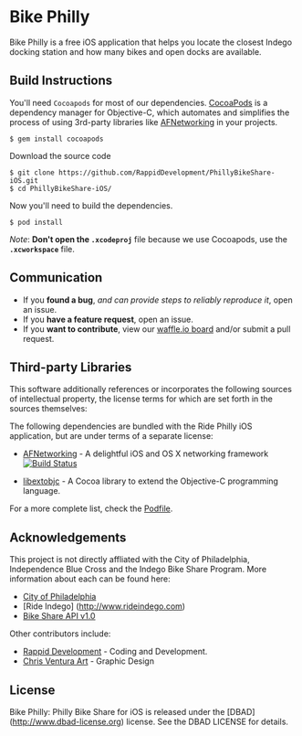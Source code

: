 # Bike Philly

Bike Philly is a free iOS application that helps you locate the closest Indego docking station and how many bikes and open docks are available.

## Build Instructions

You'll need `Cocoapods` for most of our dependencies. [CocoaPods](http://cocoapods.org) is a dependency manager for Objective-C, which automates and simplifies the process of using 3rd-party libraries like [AFNetworking](https://github.com/AFNetworking/AFNetworking) in your projects. 
    
    $ gem install cocoapods
    
Download the source code 

    $ git clone https://github.com/RappidDevelopment/PhillyBikeShare-iOS.git
    $ cd PhillyBikeShare-iOS/
    
Now you'll need to build the dependencies.
    
    $ pod install
    
*Note*: **Don't open the `.xcodeproj`** file because we use Cocoapods, use the **`.xcworkspace`** file.

## Communication

- If you **found a bug**, _and can provide steps to reliably reproduce it_, open an issue.
- If you **have a feature request**, open an issue.
- If you **want to contribute**, view our [waffle.io board](https://waffle.io/rappiddevelopment/phillybikeshare-ios) and/or submit a pull request.

## Third-party Libraries

This software additionally references or incorporates the following sources
of intellectual property, the license terms for which are set forth
in the sources themselves:

The following dependencies are bundled with the Ride Philly iOS application, but are under terms of a separate license:

* [AFNetworking](https://github.com/AFNetworking/AFNetworking) - A delightful iOS and OS X networking framework [![Build Status](https://travis-ci.org/AFNetworking/AFNetworking.svg)](https://travis-ci.org/AFNetworking/AFNetworking)

* [libextobjc](https://github.com/jspahrsummers/libextobjc) - A Cocoa library to extend the Objective-C programming language.

For a more complete list, check the [Podfile](https://github.com/RappidDevelopment/PhillyBikeShare-iOS/blob/develop/Podfile).

## Acknowledgements

This project is not directly affliated with the City of Philadelphia, Independence Blue Cross and the Indego Bike Share Program. More information about each can be found here:

* [City of Philadelphia](http://www.phila.gov/bikeshare/Pages/default.aspx)
* [Ride Indego] (http://www.rideindego.com)
* [Bike Share API v1.0](https://api.phila.gov/bike-share-stations/v1)

Other contributors include:

* [Rappid Development](http://rappiddevelopment.com/) - Coding and Development.
* [Chris Ventura Art](http://chrisventuraart.com) - Graphic Design

## License

Bike Philly: Philly Bike Share for iOS is released under the [DBAD] (http://www.dbad-license.org) license. See the DBAD LICENSE for details.
